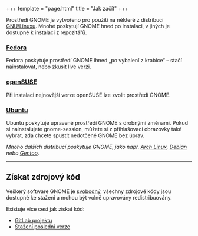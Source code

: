 +++
template = "page.html"
title = "Jak začít"
+++

Prostředí GNOME je vytvořeno pro použití na některé z distribucí [GNU/Linuxu](https://www.gnu.org/). Mnohé poskytují GNOME hned po instalaci, v jiných je dostupné k instalaci z repozitářů.

### [Fedora](https://getfedora.org/cs/)

Fedora poskytuje prostředí GNOME ihned „po vybalení z krabice“ – stačí nainstalovat, nebo zkusit live verzi.

### [openSUSE](https://get.opensuse.org/cs/)

Při instalaci nejnovější verze openSUSE lze zvolit prostředí GNOME.

### [Ubuntu](https://www.ubuntu.cz/ziskat-ubuntu/)

Ubuntu poskytuje upravené prostředí GNOME s drobnými změnami. Pokud si nainstalujete gnome-session, můžete si z přihlašovací obrazovky také vybrat, zda chcete spustit nedotčené GNOME bez úprav.

*Mnoho dalších distribucí poskytuje GNOME, jako např. [Arch Linux](https://archlinux.org/), [Debian](https://www.debian.org/) nebo [Gentoo](https://www.gentoo.org/)*.

---

## Získat zdrojový kód

Veškerý software GNOME je [svobodný](https://www.gnu.org/philosophy/free-sw.cs.html), všechny zdrojové kódy jsou dostupné ke stažení a mohou být volně upravovány redistribuovány.

Existuje více cest jak získat kód:

- [GitLab projektu](https://gitlab.gnome.org/)
- [Stažení poslední verze](https://download.gnome.org/)
